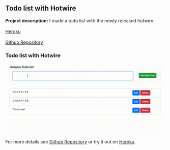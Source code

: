 ## Todo list with Hotwire

**Project description:** I made a todo list with the newly released hotwire.
<br><br>
[Heroku](https://hotwire-todo-list.herokuapp.com/)
<br><br>
[Github Repository](https://github.com/rutger-t/hotwire-rails-app)

### Todo list with Hotwire

<img src="images/hotwire todo list.gif?raw=true"/>

For more details see [Github Repository](https://github.com/rutger-t/hotwire-rails-app) or try it out on [Heroku](https://hotwire-todo-list.herokuapp.com/).
